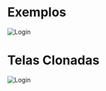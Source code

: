 # Exemplos
![Login](./TrabalhoIndividualWEB/src/imgs/TwitchLogin.png)

# Telas Clonadas
![Login](./TrabalhoIndividualWEB/src/imgs/TwitchLoginClone.png)
